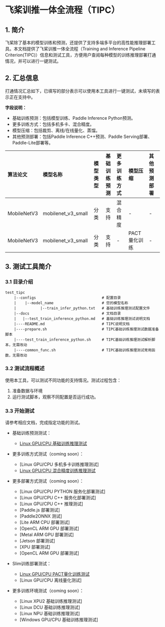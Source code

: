 
# 飞桨训推一体全流程（TIPC）

## 1. 简介

飞桨除了基本的模型训练和预测，还提供了支持多端多平台的高性能推理部署工具。本文档提供了飞桨训推一体全流程（Training and Inference Pipeline Criterion(TIPC)）信息和测试工具，方便用户查阅每种模型的训练推理部署打通情况，并可以进行一键测试。

## 2. 汇总信息

打通情况汇总如下，已填写的部分表示可以使用本工具进行一键测试，未填写的表示正在支持中。

**字段说明：**
- 基础训练预测：包括模型训练、Paddle Inference Python预测。
- 更多训练方式：包括多机多卡、混合精度。
- 模型压缩：包括裁剪、离线/在线量化、蒸馏。
- 其他预测部署：包括Paddle Inference C++预测、Paddle Serving部署、Paddle-Lite部署等。

| 算法论文 | 模型名称 | 模型类型 | 基础<br>训练预测 | 更多<br>训练方式 | 模型压缩 |  其他预测部署  |
| :--- | :--- |  :----:  | :--------: |  :----  |   :----  |   :----  |
| MobileNetV3     | mobilenet_v3_small |  分类  | 支持 | 混合精度<br> | - | - |
| MobileNetV3     | mobilenet_v3_small |  分类  | 支持 | - | PACT量化训练<br> | - |


## 3. 测试工具简介

### 3.1 目录介绍

```
test_tipc
    |--configs                              # 配置目录
    |    |--model_name                      # 您的模型名称
    |           |--train_infer_python.txt   # 基础训练推理测试配置文件
    |--docs                                 # 文档目录
    |   |--test_train_inference_python.md   # 基础训练推理测试说明文档
    |----README.md                          # TIPC说明文档
    |----prepare.sh                         # TIPC基础训练推理测试数据准备脚本
    |----test_train_inference_python.sh     # TIPC基础训练推理测试解析脚本，无需改动
    |----common_func.sh                     # TIPC基础训练推理测试常用函数，无需改动
```

### 3.2 测试流程概述

使用本工具，可以测试不同功能的支持情况。测试过程包含：

1. 准备数据与环境
2. 运行测试脚本，观察不同配置是否运行成功。

### 3.3 开始测试

请参考相应文档，完成指定功能的测试。

- 基础训练预测测试：
    - [Linux GPU/CPU 基础训练推理测试](docs/test_train_inference_python.md)

- 更多训练方式测试（coming soon）：
    - [Linux GPU/CPU 多机多卡训练推理测试]
    - [Linux GPU/CPU 混合精度训练推理测试](docs/test_train_amp_inference_python.md)

- 更多部署方式测试（coming soon）：
    - [Linux GPU/CPU PYTHON 服务化部署测试]
    - [Linux GPU/CPU C++ 服务化部署测试]
    - [Linux GPU/CPU C++ 推理测试]
    - [Paddle.js 部署测试]
    - [Paddle2ONNX 测试]
    - [Lite ARM CPU 部署测试]
    - [OpenCL ARM GPU 部署测试]
    - [Metal ARM GPU 部署测试]
    - [Jetson 部署测试]
    - [XPU 部署测试]
    - [OpenCL ARM GPU 部署测试]

- Slim训练部署测试：
    - [Linux GPU/CPU PACT量化训练测试](./docs/test_train_pact_inference_python.md)
    - [Linux GPU/CPU 离线量化测试]

- 更多训练环境测试（coming soon）：
    - [Linux XPU2 基础训练推理测试]
    - [Linux DCU 基础训练推理测试]
    - [Linux NPU 基础训练推理测试]
    - [Windows GPU/CPU 基础训练推理测试]
